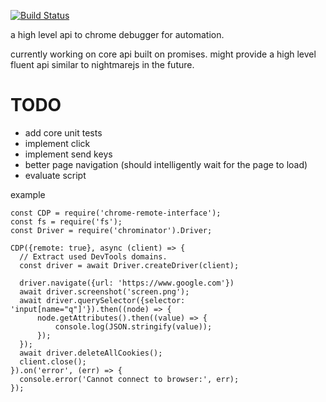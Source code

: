 [![Build Status](https://travis-ci.org/jesg/chrominator.svg?branch=master)](https://travis-ci.org/jesg/chrominator)

a high level api to chrome debugger for automation.

currently working on core api built on promises.  might provide a high level fluent api similar to nightmarejs in the future.

# TODO

* add core unit tests
* implement click
* implement send keys
* better page navigation (should intelligently wait for the page to load)
* evaluate script

example

```
const CDP = require('chrome-remote-interface');
const fs = require('fs');
const Driver = require('chrominator').Driver;

CDP({remote: true}, async (client) => {
  // Extract used DevTools domains.
  const driver = await Driver.createDriver(client);

  driver.navigate({url: 'https://www.google.com'})
  await driver.screenshot('screen.png');
  await driver.querySelector({selector: 'input[name="q"]'}).then((node) => {
      node.getAttributes().then((value) => {
          console.log(JSON.stringify(value));
      });
  });
  await driver.deleteAllCookies();
  client.close();
}).on('error', (err) => {
  console.error('Cannot connect to browser:', err);
});

```
